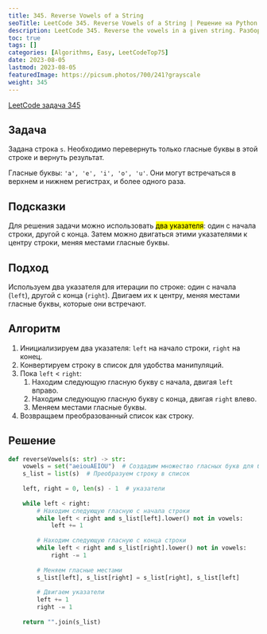```yaml
---
title: 345. Reverse Vowels of a String
seoTitle: LeetCode 345. Reverse Vowels of a String | Решение на Python.
description: LeetCode 345. Reverse the vowels in a given string. Разбор задачи.
toc: true
tags: []
categories: [Algorithms, Easy, LeetCodeTop75]
date: 2023-08-05
lastmod: 2023-08-05
featuredImage: https://picsum.photos/700/241?grayscale
weight: 345
---
```


[LeetCode задача 345](https://leetcode.com/problems/reverse-vowels-of-a-string/)

## Задача

Задана строка `s`. Необходимо перевернуть только гласные буквы в этой строке и вернуть результат.

Гласные буквы: `'a', 'e', 'i', 'o', 'u'`. Они могут встречаться в верхнем и нижнем регистрах, и более одного раза.

## Подсказки

Для решения задачи можно использовать <mark>два указателя</mark>: один с начала строки, другой с конца. Затем можно двигаться этими указателями к центру строки, меняя местами гласные буквы.

## Подход

Используем два указателя для итерации по строке: один с начала (`left`), другой с конца (`right`). Двигаем их к центру, меняя местами гласные буквы, которые они встречают.

## Алгоритм

1. Инициализируем два указателя: `left` на начало строки, `right` на конец.
1. Конвертируем строку в список для удобства манипуляций.
1. Пока `left` < `right`:
   1. Находим следующую гласную букву с начала, двигая `left` вправо.
   2. Находим следующую гласную букву с конца, двигая `right` влево.
   3. Меняем местами гласные буквы.
2. Возвращаем преобразованный список как строку.

## Решение

```python
def reverseVowels(s: str) -> str:
    vowels = set("aeiouAEIOU")  # Создадим множество гласных букв для быстрого поиска
    s_list = list(s)  # Преобразуем строку в список
    
    left, right = 0, len(s) - 1  # указатели
    
    while left < right:
        # Находим следующую гласную с начала строки
        while left < right and s_list[left].lower() not in vowels:
            left += 1
            
        # Находим следующую гласную с конца строки
        while left < right and s_list[right].lower() not in vowels:
            right -= 1
            
        # Меняем гласные местами
        s_list[left], s_list[right] = s_list[right], s_list[left]
        
        # Двигаем указатели
        left += 1
        right -= 1
    
    return "".join(s_list)
```
